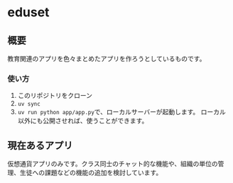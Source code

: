 # eduset
## 概要
教育関連のアプリを色々まとめたアプリを作ろうとしているものです。
### 使い方
1. このリポジトリをクローン
2. `uv sync`
3. `uv run python app/app.py`で、ローカルサーバーが起動します。
ローカル以外にも公開させれば、使うことができます。
## 現在あるアプリ
仮想通貨アプリのみです。クラス同士のチャット的な機能や、組織の単位の管理、生徒への課題などの機能の追加を検討しています。

